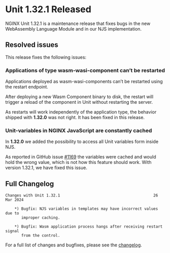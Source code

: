 # Unit 1.32.1 Released

NGINX Unit 1.32.1 is a maintenance release that fixes bugs in the new WebAssembly Language Module and in our NJS implementation.

## Resolved issues

This release fixes the following issues:

### Applications of type wasm-wasi-component can’t be restarted

Applications deployed as wasm-wasi-components can’t be restarted using the restart endpoint.

After deploying a new Wasm Component binary to disk, the restart will trigger a reload of the component in Unit without restarting the server.

As restarts will work independently of the application type, the behavior shipped with **1.32.0** was not right. It has been fixed in this release.

### Unit-variables in NGINX JavaScript are constantly cached

In **1.32.0** we added the possibility to access all Unit variables form inside NJS.

As reported in GitHub issue [#1169](https://github.com/nginx/unit/issues/1169) the variables were cached and would hold the wrong value, which is not how this feature should work. With version 1.32.1, we have fixed this issue.

## Full Changelog

```none
Changes with Unit 1.32.1                                         26 Mar 2024

    *) Bugfix: NJS variables in templates may have incorrect values due to
       improper caching.

    *) Bugfix: Wasm application process hangs after receiving restart signal
       from the control.
```

For a full list of changes and bugfixes,
please see the [changelog](../../../CHANGES.txt).
